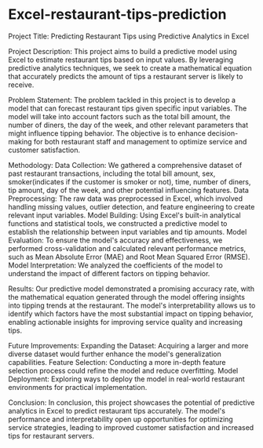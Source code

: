 # Excel-restaurant-tips-prediction
Project Title: Predicting Restaurant Tips using Predictive Analytics in Excel

Project Description:
This project aims to build a predictive model using Excel to estimate restaurant tips based on input values. By leveraging predictive analytics techniques, we seek to create a mathematical equation that accurately predicts the amount of tips a restaurant server is likely to receive.

Problem Statement:
The problem tackled in this project is to develop a model that can forecast restaurant tips given specific input variables. The model will take into account factors such as the total bill amount, the number of diners, the day of the week, and other relevant parameters that might influence tipping behavior. The objective is to enhance decision-making for both restaurant staff and management to optimize service and customer satisfaction.

Methodology:
Data Collection: We gathered a comprehensive dataset of past restaurant transactions, including the total bill amount, sex, smoker(indicates if the customer is smoker or not), time, number of diners, tip amount, day of the week, and other potential influencing features.
Data Preprocessing: The raw data was preprocessed in Excel, which involved handling missing values, outlier detection, and feature engineering to create relevant input variables.
Model Building: Using Excel's built-in analytical functions and statistical tools, we constructed a predictive model to establish the relationship between input variables and tip amounts.
Model Evaluation: To ensure the model's accuracy and effectiveness, we performed cross-validation and calculated relevant performance metrics, such as Mean Absolute Error (MAE) and Root Mean Squared Error (RMSE).
Model Interpretation: We analyzed the coefficients of the model to understand the impact of different factors on tipping behavior.

Results:
Our predictive model demonstrated a promising accuracy rate, with the mathematical equation generated through the model offering insights into tipping trends at the restaurant. The model's interpretability allows us to identify which factors have the most substantial impact on tipping behavior, enabling actionable insights for improving service quality and increasing tips.

Future Improvements:
Expanding the Dataset: Acquiring a larger and more diverse dataset would further enhance the model's generalization capabilities.
Feature Selection: Conducting a more in-depth feature selection process could refine the model and reduce overfitting.
Model Deployment: Exploring ways to deploy the model in real-world restaurant environments for practical implementation.

Conclusion:
In conclusion, this project showcases the potential of predictive analytics in Excel to predict restaurant tips accurately. The model's performance and interpretability open up opportunities for optimizing service strategies, leading to improved customer satisfaction and increased tips for restaurant servers.
